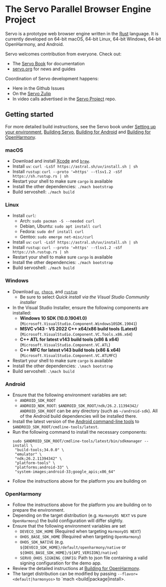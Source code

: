 # The Servo Parallel Browser Engine Project

Servo is a prototype web browser engine written in the
[Rust](https://github.com/rust-lang/rust) language. It is currently developed on
64-bit macOS, 64-bit Linux, 64-bit Windows, 64-bit OpenHarmony, and Android.

Servo welcomes contribution from everyone. Check out:

- The [Servo Book](https://book.servo.org) for documentation
- [servo.org](https://servo.org/) for news and guides

Coordination of Servo development happens:
- Here in the Github Issues
- On the [Servo Zulip](https://servo.zulipchat.com/)
- In video calls advertised in the [Servo Project](https://github.com/servo/project/issues) repo.

## Getting started

For more detailed build instructions, see the Servo book under [Setting up your environment], [Building Servo], [Building for Android] and [Building for OpenHarmony].

[Setting up your environment]: https://book.servo.org/hacking/setting-up-your-environment.html
[Building Servo]: https://book.servo.org/hacking/building-servo.html
[Building for Android]: https://book.servo.org/hacking/building-for-android.html
[Building for OpenHarmony]: https://book.servo.org/hacking/building-for-openharmony.html

### macOS

- Download and install [Xcode](https://developer.apple.com/xcode/) and [`brew`](https://brew.sh/).
- Install `uv`: `curl -LsSf https://astral.sh/uv/install.sh | sh` 
- Install `rustup`: `curl --proto '=https' --tlsv1.2 -sSf https://sh.rustup.rs | sh`
- Restart your shell to make sure `cargo` is available
- Install the other dependencies: `./mach bootstrap`
- Build servoshell: `./mach build`

### Linux

- Install `curl`:
  - Arch: `sudo pacman -S --needed curl`
  - Debian, Ubuntu: `sudo apt install curl`
  - Fedora: `sudo dnf install curl`
  - Gentoo: `sudo emerge net-misc/curl`
- Install `uv`: `curl -LsSf https://astral.sh/uv/install.sh | sh` 
- Install `rustup`: `curl --proto '=https' --tlsv1.2 -sSf https://sh.rustup.rs | sh`
- Restart your shell to make sure `cargo` is available
- Install the other dependencies: `./mach bootstrap`
- Build servoshell: `./mach build`

### Windows

- Download [`uv`](https://docs.astral.sh/uv/getting-started/installation/#standalone-installer), [`choco`](https://chocolatey.org/install#individual), and [`rustup`](https://win.rustup.rs/)
  - Be sure to select *Quick install via the Visual Studio Community installer*
- In the Visual Studio Installer, ensure the following components are installed:
  - **Windows 10 SDK (10.0.19041.0)** (`Microsoft.VisualStudio.Component.Windows10SDK.19041`)
  - **MSVC v143 - VS 2022 C++ x64/x86 build tools (Latest)** (`Microsoft.VisualStudio.Component.VC.Tools.x86.x64`)
  - **C++ ATL for latest v143 build tools (x86 & x64)** (`Microsoft.VisualStudio.Component.VC.ATL`)
  - **C++ MFC for latest v143 build tools (x86 & x64)** (`Microsoft.VisualStudio.Component.VC.ATLMFC`)
- Restart your shell to make sure `cargo` is available
- Install the other dependencies: `.\mach bootstrap`
- Build servoshell: `.\mach build`

### Android

- Ensure that the following environment variables are set:
  - `ANDROID_SDK_ROOT`
  - `ANDROID_NDK_ROOT`: `$ANDROID_SDK_ROOT/ndk/26.2.11394342/`
 `ANDROID_SDK_ROOT` can be any directory (such as `~/android-sdk`).
  All of the Android build dependencies will be installed there.
- Install the latest version of the [Android command-line
  tools](https://developer.android.com/studio#command-tools) to
  `$ANDROID_SDK_ROOT/cmdline-tools/latest`.
- Run the following command to install the necessary components:
  ```shell
  sudo $ANDROID_SDK_ROOT/cmdline-tools/latest/bin/sdkmanager --install \
   "build-tools;34.0.0" \
   "emulator" \
   "ndk;26.2.11394342" \
   "platform-tools" \
   "platforms;android-33" \
   "system-images;android-33;google_apis;x86_64"
  ```
- Follow the instructions above for the platform you are building on

### OpenHarmony

- Follow the instructions above for the platform you are building on to prepare the environment.
- Depending on the target distribution (e.g. `HarmonyOS NEXT` vs pure `OpenHarmony`) the build configuration will differ slightly.
- Ensure that the following environment variables are set
  - `DEVECO_SDK_HOME` (Required when targeting `HarmonyOS NEXT`)
  - `OHOS_BASE_SDK_HOME` (Required when targeting `OpenHarmony`)
  - `OHOS_SDK_NATIVE` (e.g. `${DEVECO_SDK_HOME}/default/openharmony/native` or `${OHOS_BASE_SDK_HOME}/${API_VERSION}/native`)
  - `SERVO_OHOS_SIGNING_CONFIG`: Path to json file containing a valid signing configuration for the demo app.
- Review the detailed instructions at [Building for OpenHarmony].
- The target distribution can be modified by passing `--flavor=<default|harmonyos>` to `mach <build|package|install>.
